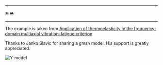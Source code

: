 ***
[⬅️](../047/README.md "Previous example")
[➡️](../049/README.md "Next example")
***

The example is taken from [Application of thermoelasticity in the frequency-domain multiaxial vibration-fatigue criterion](https://doi.org/10.1016/j.ymssp.2024.112002)

Thanks to Janko Slavic for sharing a gmsh model. His support is greatly appreciated.

![Y-model](Y_model.png "Y-Sample mesh and boundary conditions")



